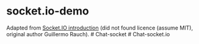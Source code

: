 # socket.io-demo

Adapted from [Socket.IO introduction](https://socket.io/get-started/chat/) (did not found licence (assume MIT), original author Guillermo Rauch).
#   C h a t - s o c k e t  
 #   C h a t - s o c k e t . i o  
 